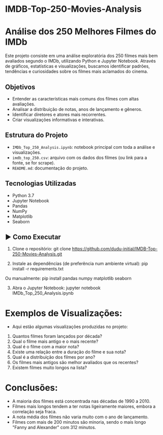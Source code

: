 # IMDB-Top-250-Movies-Analysis

# Análise dos 250 Melhores Filmes do IMDb

Este projeto consiste em uma análise exploratória dos 250 filmes mais bem avaliados segundo o IMDb, utilizando Python e Jupyter Notebook. Através de gráficos, estatísticas e visualizações, buscamos identificar padrões, tendências e curiosidades sobre os filmes mais aclamados do cinema.

## Objetivos

- Entender as características mais comuns dos filmes com altas avaliações.
- Analisar a distribuição de notas, anos de lançamento e gêneros.
- Identificar diretores e atores mais recorrentes.
- Criar visualizações informativas e interativas.

## Estrutura do Projeto

- `IMDb_Top_250_Analysis.ipynb`: notebook principal com toda a análise e visualizações.
- `imdb_top_250.csv`: arquivo com os dados dos filmes (ou link para a fonte, se for scrape).
- `README.md`: documentação do projeto.

## Tecnologias Utilizadas

- Python 3.7
- Jupyter Notebook
- Pandas
- NumPy
- Matplotlib
- Seaborn

## ▶️ Como Executar

1. Clone o repositório:
   git clone https://github.com/dudu-initial/IMDB-Top-250-Movies-Analysis.git

2. Instale as dependências (de preferência num ambiente virtual):
  pip install -r requirements.txt

Ou manualmente:
  pip install pandas numpy matplotlib seaborn

3. Abra o Jupyter Notebook:
  jupyter notebook IMDb_Top_250_Analysis.ipynb

# Exemplos de Visualizações:

- Aqui estão algumas visualizações produzidas no projeto:

1. Quantos filmes foram lançados por década?
2. Qual o filme mais antigo e o mais recente?
3. Qual é o filme com a maior nota?
4. Existe uma relação entre a duração do filme e sua nota?
5. Qual é a distribuição dos filmes por ano?
6. Os filmes mais antigos são melhor avaliados que os recentes?
7. Existem filmes muito longos na lista?

# Conclusões: 

- A maioria dos filmes está concentrada nas décadas de 1990 a 2010.
- Filmes mais longos tendem a ter notas ligeiramente maiores, embora a correlação seja fraca.
- A nota média dos filmes não varia muito com o ano de lançamento.
- Filmes com mais de 200 minutos são minoria, sendo o mais longo "Fanny and Alexander" com 312 minutos.
